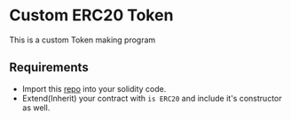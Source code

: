 # Custom ERC20 Token
This is a custom Token making program

## Requirements 
- Import this [repo](https://github.com/OpenZeppelin/openzeppelin-contracts/blob/master/contracts/token/ERC20/ERC20.sol) into your solidity code.
- Extend(Inherit) your contract with `is ERC20` and include it's constructor as well.
